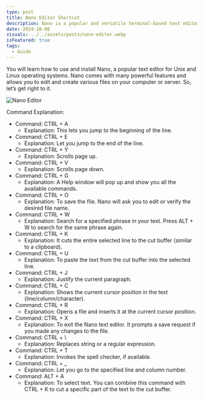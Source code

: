 ```yaml
---
type: post
title: Nano Editor Shortcut
description: Nano is a popular and versatile terminal-based text editor in Linux. It is a perfect fit for beginners and professionals who are looking for a complete tool to modify their text.
date: 2024-10-08
visuals: ../../assets/posts/nano-editor.webp
isFeatured: true
tags:
  - Guide
---
```


You will learn how to use and install Nano, a popular text editor for Unix and Linux operating systems. Nano comes with many powerful features and allows you to edit and create various files on your computer or server. So, let’s get right to it.

![Nano Editor](../../assets/posts/nano-shortcut.webp)

Command Explanation:
* Command: CTRL + A
  * Explanation: This lets you jump to the beginning of the line.
* Command: CTRL + E
  * Explanation: Let you jump to the end of the line.
* Command: CTRL + Y
  * Explanation: Scrolls page up.
* Command: CTRL + V
  * Explanation: Scrolls page down.
* Command: CTRL + G
  * Explanation: A Help window will pop up and show you all the available commands.
* Command: CTRL + O
  * Explanation: To save the file. Nano will ask you to edit or verify the desired file name.
* Command: CTRL + W
  * Explanation: Search for a specified phrase in your text. Press ALT + W to search for the same phrase again.
* Command: CTRL + K
  * Explanation: It cuts the entire selected line to the cut buffer (similar to a clipboard).
* Command: CTRL + U
  * Explanation: To paste the text from the cut buffer into the selected line.
* Command: CTRL + J
  * Explanation: Justify the current paragraph.
* Command: CTRL + C
  * Explanation: Shows the current cursor position in the text (line/column/character).
* Command: CTRL + R
  * Explanation: Opens a file and inserts it at the current cursor position.
* Command: CTRL + X
  * Explanation: To exit the Nano text editor. It prompts a save request if you made any changes to the file.
* Command: CTRL + \
  * Explanation: Replaces string or a regular expression.
* Command: CTRL + T
  * Explanation: Invokes the spell checker, if available.
* Command: CTRL + _
  * Explanation: Let you go to the specified line and column number.
* Command: ALT + A
  * Explanation: To select text. You can combine this command with CTRL + K to cut a specific part of the text to the cut buffer.
